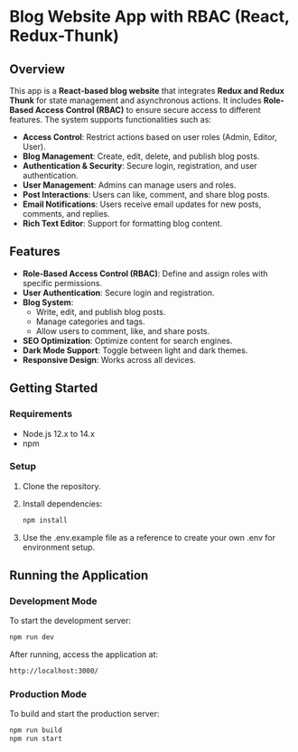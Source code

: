 # Blog Website App with RBAC (React, Redux-Thunk)

## Overview

This app is a **React-based blog website** that integrates **Redux and Redux Thunk** for state management and asynchronous actions. It includes **Role-Based Access Control (RBAC)** to ensure secure access to different features. The system supports functionalities such as:

- **Access Control**: Restrict actions based on user roles (Admin, Editor, User).
- **Blog Management**: Create, edit, delete, and publish blog posts.
- **Authentication & Security**: Secure login, registration, and user authentication.
- **User Management**: Admins can manage users and roles.
- **Post Interactions**: Users can like, comment, and share blog posts.
- **Email Notifications**: Users receive email updates for new posts, comments, and replies.
- **Rich Text Editor**: Support for formatting blog content.

## Features

- **Role-Based Access Control (RBAC)**: Define and assign roles with specific permissions.
- **User Authentication**: Secure login and registration.
- **Blog System**:
  - Write, edit, and publish blog posts.
  - Manage categories and tags.
  - Allow users to comment, like, and share posts.
- **SEO Optimization**: Optimize content for search engines.
- **Dark Mode Support**: Toggle between light and dark themes.
- **Responsive Design**: Works across all devices.

## Getting Started

### Requirements

- Node.js 12.x to 14.x 
- npm

### Setup

1. Clone the repository.
2. Install dependencies:

   ```sh
   npm install
   ```

3. Use the .env.example file as a reference to create your own .env for environment setup.

## Running the Application

### Development Mode

To start the development server:

```sh
npm run dev
```

After running, access the application at:

```sh
http://localhost:3000/
```

### Production Mode

To build and start the production server:

```sh
npm run build
npm run start
```